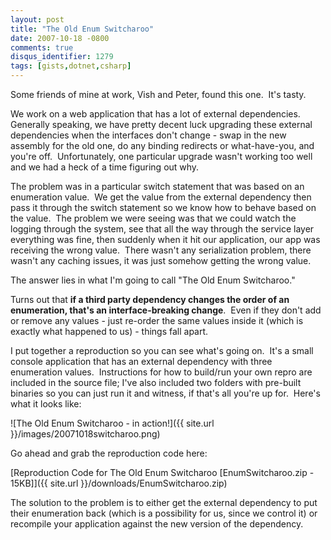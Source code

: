 ```yaml
---
layout: post
title: "The Old Enum Switcharoo"
date: 2007-10-18 -0800
comments: true
disqus_identifier: 1279
tags: [gists,dotnet,csharp]
---
```

Some friends of mine at work, Vish and Peter, found this one.  It's
tasty.

We work on a web application that has a lot of external dependencies.
Generally speaking, we have pretty decent luck upgrading these external
dependencies when the interfaces don't change - swap in the new assembly
for the old one, do any binding redirects or what-have-you, and you're
off.  Unfortunately, one particular upgrade wasn't working too well and
we had a heck of a time figuring out why.

The problem was in a particular switch statement that was based on an
enumeration value.  We get the value from the external dependency then
pass it through the switch statement so we know how to behave based on
the value.  The problem we were seeing was that we could watch the
logging through the system, see that all the way through the service
layer everything was fine, then suddenly when it hit our application,
our app was receiving the wrong value.  There wasn't any serialization
problem, there wasn't any caching issues, it was just somehow getting
the wrong value.

The answer lies in what I'm going to call "The Old Enum Switcharoo."

Turns out that **if a third party dependency changes the order of an
enumeration, that's an interface-breaking change**.  Even if they don't
add or remove any values - just re-order the same values inside it
(which is exactly what happened to us) - things fall apart.

I put together a reproduction so you can see what's going on.  It's a
small console application that has an external dependency with three
enumeration values.  Instructions for how to build/run your own repro
are included in the source file; I've also included two folders with
pre-built binaries so you can just run it and witness, if that's all
you're up for.  Here's what it looks like:

![The Old Enum Switcharoo - in
action!]({{ site.url }}/images/20071018switcharoo.png)

Go ahead and grab the reproduction code here:

[Reproduction Code for The Old Enum Switcharoo [EnumSwitcharoo.zip -
15KB]]({{ site.url }}/downloads/EnumSwitcharoo.zip)

The solution to the problem is to either get the external dependency to
put their enumeration back (which is a possibility for us, since we
control it) or recompile your application against the new version of the
dependency.
